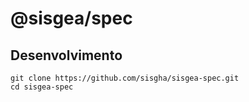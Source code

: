 # @sisgea/spec

## Desenvolvimento

```
git clone https://github.com/sisgha/sisgea-spec.git
cd sisgea-spec
```

